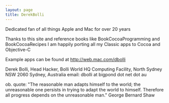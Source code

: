 ```yaml
---
layout: page
title: DerekBolli
---
```




Dedicated fan of all things Apple and Mac for over 20 years

Thanks to this site and reference books like BookCocoaProgramming
and BookCocoaRecipes I am happily porting all my Classic apps to
Cocoa and Objective-C

Example apps can be found at http://web.mac.com/dbolli


Derek Bolli, Head Hacker,
Bolli World HQ Computing Facility,
North Sydney NSW 2060
Sydney, Australia
email: dbolli at bigpond dot net dot au

ob. quote: "The reasonable man adapts himself to the world; the unreasonable one
persists in trying to adapt the world to himself. Therefore all progress depends
on the unreasonable man."
                                        George Bernard Shaw

